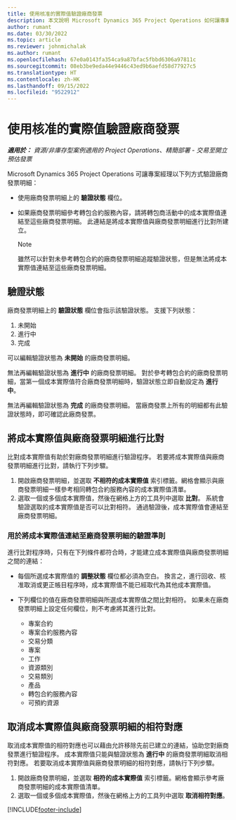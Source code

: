 ```yaml
---
title: 使用核准的實際值驗證廠商發票
description: 本文說明 Microsoft Dynamics 365 Project Operations 如何讓專案經理透過已在轉包商執行工作並記錄時間時核准的實際值，以及專案團隊成員所使用的費用和材料來驗證廠商發票。
author: rumant
ms.date: 03/30/2022
ms.topic: article
ms.reviewer: johnmichalak
ms.author: rumant
ms.openlocfilehash: 67e0a0143fa354ca9a87bfac5fbbd6306a97811c
ms.sourcegitcommit: 08eb3be9eda44e9446c43ed9b6aefd58d77927c5
ms.translationtype: HT
ms.contentlocale: zh-HK
ms.lasthandoff: 09/15/2022
ms.locfileid: "9522912"
---
```

# <a name="verification-of-vendor-invoices-with-approved-actuals"></a>使用核准的實際值驗證廠商發票

_**適用於：** 資源/非庫存型案例適用的 Project Operations、精簡部署 - 交易至開立預估發票_

Microsoft Dynamics 365 Project Operations 可讓專案經理以下列方式驗證廠商發票明細：

- 使用廠商發票明細上的 **驗證狀態** 欄位。
- 如果廠商發票明細參考轉包合約服務內容，請將轉包商活動中的成本實際值連結至這些廠商發票明細。 此連結是將成本實際值與廠商發票明細進行比對所建立。

    > [!NOTE]
    > 雖然可以針對未參考轉包合約的廠商發票明細追蹤驗證狀態，但是無法將成本實際值連結至這些廠商發票明細。

## <a name="verification-status"></a>驗證狀態

廠商發票明細上的 **驗證狀態** 欄位會指示該驗證狀態。 支援下列狀態：

1. 未開始
2. 進行中
3. 完成

可以編輯驗證狀態為 **未開始** 的廠商發票明細。

無法再編輯驗證狀態為 **進行中** 的廠商發票明細。 對於參考轉包合約的廠商發票明細，當第一個成本實際值符合廠商發票明細時，驗證狀態立即自動設定為 **進行中**。

無法再編輯驗證狀態為 **完成** 的廠商發票明細。 當廠商發票上所有的明細都有此驗證狀態時，即可確認此廠商發票。

## <a name="match-cost-actuals-to-vendor-invoice-lines"></a>將成本實際值與廠商發票明細進行比對

比對成本實際值有助於對廠商發票明細進行驗證程序。 若要將成本實際值與廠商發票明細進行比對，請執行下列步驟。

1. 開啟廠商發票明細，並選取 **不相符的成本實際值** 索引標籤。網格會顯示與廠商發票明細一樣參考相同轉包合約服務內容的成本實際值清單。
2. 選取一個或多個成本實際值，然後在網格上方的工具列中選取 **比對**。 系統會驗證選取的成本實際值是否可以比對相符。 通過驗證後，成本實際值會連結至廠商發票明細。

### <a name="validation-criteria-that-are-used-to-link-cost-actuals-to-vendor-invoice-lines"></a>用於將成本實際值連結至廠商發票明細的驗證準則

進行比對程序時，只有在下列條件都符合時，才能建立成本實際值與廠商發票明細之間的連結：

- 每個所選成本實際值的 **調整狀態** 欄位都必須為空白。 換言之，進行回收、核准取消或更正帳目程序時，成本實際值不能已經取代為其他成本實際值。
- 下列欄位的值在廠商發票明細與所選成本實際值之間比對相符。 如果未在廠商發票明細上設定任何欄位，則不考慮將其進行比對。

    - 專案合約
    - 專案合約服務內容
    - 交易分類
    - 專案
    - 工作
    - 資源類別
    - 交易類別
    - 產品
    - 轉包合約服務內容
    - 可預約資源

## <a name="unmatch-cost-actuals-from-a-vendor-invoice-line"></a>取消成本實際值與廠商發票明細的相符對應

取消成本實際值的相符對應也可以藉由允許移除先前已建立的連結，協助您對廠商發票進行驗證程序。 成本實際值只能與驗證狀態為 **進行中** 的廠商發票明細取消相符對應。 若要取消成本實際值與廠商發票明細的相符對應，請執行下列步驟。

1. 開啟廠商發票明細，並選取 **相符的成本實際值** 索引標籤。網格會顯示參考廠商發票明細的成本實際值清單。
2. 選取一個或多個成本實際值，然後在網格上方的工具列中選取 **取消相符對應**。

[!INCLUDE[footer-include](../../includes/footer-banner.md)]
